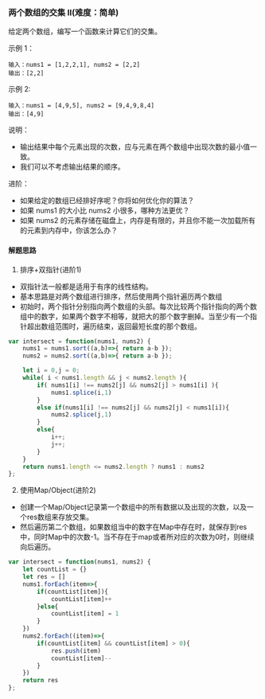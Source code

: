 ### 两个数组的交集 II(难度：简单)

给定两个数组，编写一个函数来计算它们的交集。

示例 1：
```
输入：nums1 = [1,2,2,1], nums2 = [2,2]
输出：[2,2]
```
示例 2:
```
输入：nums1 = [4,9,5], nums2 = [9,4,9,8,4]
输出：[4,9]
```
说明：
- 输出结果中每个元素出现的次数，应与元素在两个数组中出现次数的最小值一致。
- 我们可以不考虑输出结果的顺序。

进阶：
- 如果给定的数组已经排好序呢？你将如何优化你的算法？
- 如果 nums1 的大小比 nums2 小很多，哪种方法更优？
- 如果 nums2 的元素存储在磁盘上，内存是有限的，并且你不能一次加载所有的元素到内存中，你该怎么办？

#### 解题思路
1. 排序+双指针(进阶1)
- 双指针法一般都是适用于有序的线性结构。
- 基本思路是对两个数组进行排序，然后使用两个指针遍历两个数组
- 初始时，两个指针分别指向两个数组的头部。每次比较两个指针指向的两个数组中的数字，如果两个数字不相等，就把大的那个数字删掉。当至少有一个指针超出数组范围时，遍历结束，返回最短长度的那个数组。
```JavaScript
var intersect = function(nums1, nums2) {
    nums1 = nums1.sort((a,b)=>{ return a-b });
    nums2 = nums2.sort((a,b)=>{ return a-b });

    let i = 0,j = 0;
    while( i < nums1.length && j < nums2.length ){
        if( nums1[i] !== nums2[j] && nums2[j] > nums1[i] ){
            nums1.splice(i,1)
        }
        else if(nums1[i] !== nums2[j] && nums2[j] < nums1[i]){
            nums2.splice(j,1)
        }
        else{
            i++;
            j++;
        }
    }
    return nums1.length <= nums2.length ? nums1 : nums2
};
```
2. 使用Map/Object(进阶2)
- 创建一个Map/Object记录第一个数组中的所有数据以及出现的次数，以及一个res数组来存放交集。
- 然后遍历第二个数组，如果数组当中的数字在Map中存在时，就保存到res中，同时Map中的次数-1。当不存在于map或者所对应的次数为0时，则继续向后遍历。
```JavaScript
var intersect = function(nums1, nums2) {
    let countList = {}
    let res = []
    nums1.forEach(item=>{
        if(countList[item]){
            countList[item]++
        }else{
            countList[item] = 1
        }
    })
    nums2.forEach((item)=>{
        if(countList[item] && countList[item] > 0){
            res.push(item)
            countList[item]--
        }
    })
    return res
};
```